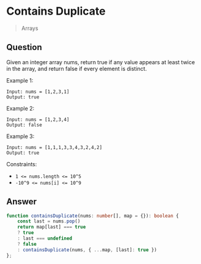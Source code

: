 # Contains Duplicate
> Arrays

## Question

Given an integer array nums, return true if any value appears at least twice in the array, and return false if every element is distinct.

Example 1:

```
Input: nums = [1,2,3,1]
Output: true
```

Example 2:

```
Input: nums = [1,2,3,4]
Output: false
```

Example 3:

```
Input: nums = [1,1,1,3,3,4,3,2,4,2]
Output: true
```

Constraints:

- ```1 <= nums.length <= 10^5```
- ```-10^9 <= nums[i] <= 10^9```

## Answer

```typescript
function containsDuplicate(nums: number[], map = {}): boolean {
    const last = nums.pop()
    return map[last] === true
    ? true
    : last === undefined
    ? false
    : containsDuplicate(nums, { ...map, [last]: true })
};
```
